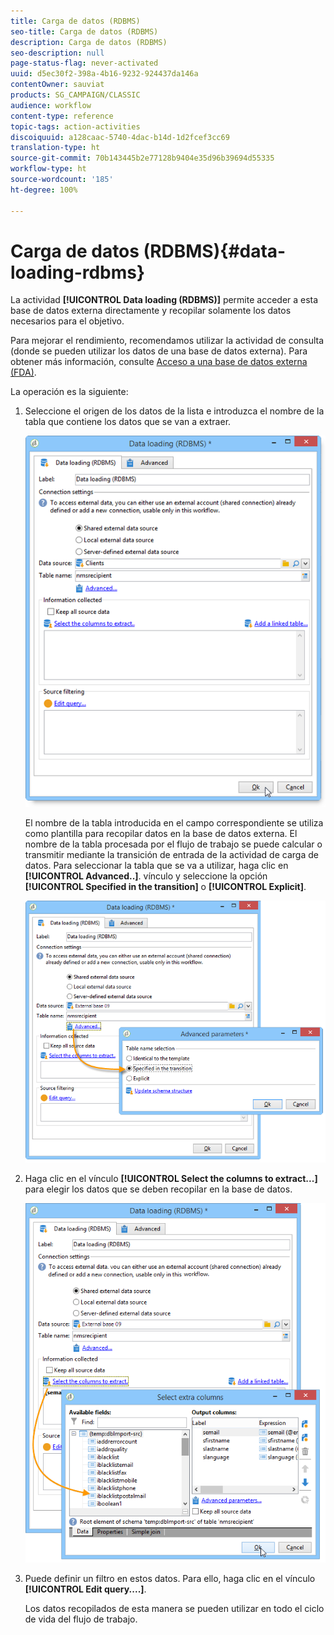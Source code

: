 ```yaml
---
title: Carga de datos (RDBMS)
seo-title: Carga de datos (RDBMS)
description: Carga de datos (RDBMS)
seo-description: null
page-status-flag: never-activated
uuid: d5ec30f2-398a-4b16-9232-924437da146a
contentOwner: sauviat
products: SG_CAMPAIGN/CLASSIC
audience: workflow
content-type: reference
topic-tags: action-activities
discoiquuid: a128caac-5740-4dac-b14d-1d2fcef3cc69
translation-type: ht
source-git-commit: 70b143445b2e77128b9404e35d96b39694d55335
workflow-type: ht
source-wordcount: '185'
ht-degree: 100%

---
```



# Carga de datos (RDBMS){#data-loading-rdbms}

La actividad **[!UICONTROL Data loading (RDBMS)]** permite acceder a esta base de datos externa directamente y recopilar solamente los datos necesarios para el objetivo.

Para mejorar el rendimiento, recomendamos utilizar la actividad de consulta (donde se pueden utilizar los datos de una base de datos externa). Para obtener más información, consulte [Acceso a una base de datos externa (FDA)](../../workflow/using/accessing-an-external-database--fda-.md).

La operación es la siguiente:

1. Seleccione el origen de los datos de la lista e introduzca el nombre de la tabla que contiene los datos que se van a extraer.

   ![](assets/s_advuser_wf_sgbd_sample_1.png)

   El nombre de la tabla introducida en el campo correspondiente se utiliza como plantilla para recopilar datos en la base de datos externa. El nombre de la tabla procesada por el flujo de trabajo se puede calcular o transmitir mediante la transición de entrada de la actividad de carga de datos. Para seleccionar la tabla que se va a utilizar, haga clic en **[!UICONTROL Advanced..]**. vínculo y seleccione la opción **[!UICONTROL Specified in the transition]** o **[!UICONTROL Explicit]**.

   ![](assets/s_advuser_wf_sgbd_sample_5.png)

1. Haga clic en el vínculo **[!UICONTROL Select the columns to extract...]** para elegir los datos que se deben recopilar en la base de datos.

   ![](assets/s_advuser_wf_sgbd_sample_2.png)

1. Puede definir un filtro en estos datos. Para ello, haga clic en el vínculo **[!UICONTROL Edit query....]**.

   Los datos recopilados de esta manera se pueden utilizar en todo el ciclo de vida del flujo de trabajo.

